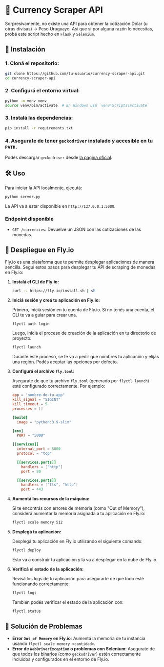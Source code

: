 # 🏦 Currency Scraper API

Sorpresivamente, no existe una API para obtener la cotización Dólar (u otras divisas) -> Peso Uruguayo. Así que si por alguna razón lo necesitas, probá este script hecho en `Flask` y `Selenium`.

## 🚀 Instalación

### 1. Cloná el repositorio:

```bash
git clone https://github.com/tu-usuario/currency-scraper-api.git
cd currency-scraper-api
```

### 2. Configurá el entorno virtual:

```bash
python -m venv venv
source venv/bin/activate  # En Windows usá `venv\Scripts\activate`
```

### 3. Instalá las dependencias:

```bash
pip install -r requirements.txt
```

### 4. Asegurate de tener `geckodriver` instalado y accesible en tu `PATH`.

Podés descargar `geckodriver` desde [la página oficial](https://github.com/mozilla/geckodriver/releases).

## 🛠 Uso

Para iniciar la API localmente, ejecutá:

```bash
python server.py
```

La API va a estar disponible en `http://127.0.0.1:5000`.

### Endpoint disponible

- `GET /currencies`: Devuelve un JSON con las cotizaciones de las monedas.

## 🐋 Despliegue en Fly.io

Fly.io es una plataforma que te permite desplegar aplicaciones de manera sencilla. Seguí estos pasos para desplegar tu API de scraping de monedas en Fly.io:

1. **Instalá el CLI de Fly.io:**

   ```bash
   curl -L https://fly.io/install.sh | sh
   ```

2. **Iniciá sesión y creá tu aplicación en Fly.io:**

   Primero, iniciá sesión en tu cuenta de Fly.io. Si no tenés una cuenta, el CLI te va a guiar para crear una.

   ```bash
   flyctl auth login
   ```

   Luego, iniciá el proceso de creación de la aplicación en tu directorio de proyecto:

   ```bash
   flyctl launch
   ```

   Durante este proceso, se te va a pedir que nombres tu aplicación y elijas una región. Podés aceptar las opciones por defecto.

3. **Configurá el archivo `fly.toml`:**

   Asegurate de que tu archivo `fly.toml` (generado por `flyctl launch`) esté configurado correctamente. Por ejemplo:

   ```toml
   app = "nombre-de-tu-app"
   kill_signal = "SIGINT"
   kill_timeout = 5
   processes = []

   [build]
     image = "python:3.9-slim"

   [env]
     PORT = "5000"

   [[services]]
     internal_port = 5000
     protocol = "tcp"

     [[services.ports]]
       handlers = ["http"]
       port = 80

     [[services.ports]]
       handlers = ["tls", "http"]
       port = 443
   ```

4. **Aumentá los recursos de la máquina:**

   Si te encontrás con errores de memoria (como "Out of Memory"), considerá aumentar la memoria asignada a tu aplicación en Fly.io:

   ```bash
   flyctl scale memory 512
   ```

5. **Desplegá tu aplicación:**

   Desplegá tu aplicación en Fly.io utilizando el siguiente comando:

   ```bash
   flyctl deploy
   ```

   Esto va a construir tu aplicación y la va a desplegar en la nube de Fly.io.

6. **Verificá el estado de la aplicación:**

   Revisá los logs de tu aplicación para asegurarte de que todo esté funcionando correctamente:

   ```bash
   flyctl logs
   ```

   También podés verificar el estado de la aplicación con:

   ```bash
   flyctl status
   ```

## 🐞 Solución de Problemas

- **Error `Out of Memory` en Fly.io**: Aumentá la memoria de tu instancia usando `flyctl scale memory <cantidad>`.
- **Error de `WebDriverException` o problemas con Selenium**: Asegurate de que todos los binarios (como `geckodriver`) estén correctamente incluidos y configurados en el entorno de Fly.io.


